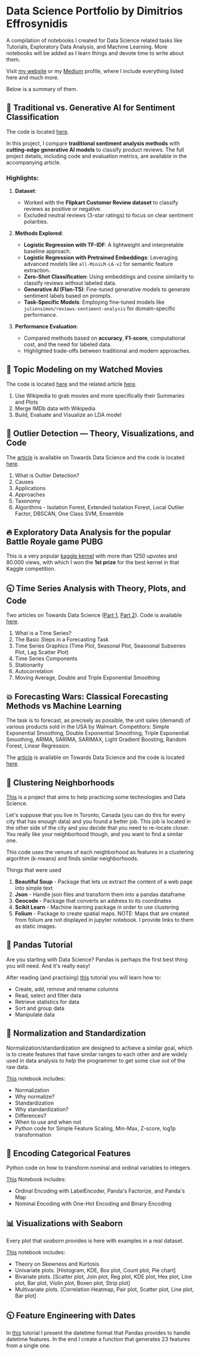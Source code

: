 # Data Science Portfolio by Dimitrios Effrosynidis

Α compilation of notebooks I created for Data Science related tasks like Tutorials, Exploratory Data Analysis, and Machine Learning.
More notebooks will be added as I learn things and devote time to write about them.

Visit [my website](https://deffro.github.io/) or my [Medium](https://medium.com/@dimitris.effrosynidis) profile, where I include everything listed here and much more.

Below is a summary of them.

## 🤖 Traditional vs. Generative AI for Sentiment Classification

The code is located [here](https://github.com/Deffro/Data-Science-Portfolio/tree/master/Generative%20AI/Traditional%20vs.%20Generative%20AI%20for%20Sentiment%20Classification).

In this project, I compare **traditional sentiment analysis methods** with **cutting-edge generative AI models** to classify product reviews. The full project details, including code and evaluation metrics, are available in the accompanying article.

### Highlights:

1. **Dataset**:
   - Worked with the **Flipkart Customer Review dataset** to classify reviews as positive or negative.
   - Excluded neutral reviews (3-star ratings) to focus on clear sentiment polarities.

2. **Methods Explored**:
   - **Logistic Regression with TF-IDF**: A lightweight and interpretable baseline approach.
   - **Logistic Regression with Pretrained Embeddings**: Leveraging advanced models like `all-MiniLM-L6-v2` for semantic feature extraction.
   - **Zero-Shot Classification**: Using embeddings and cosine similarity to classify reviews without labeled data.
   - **Generative AI (Flan-T5)**: Fine-tuned generative models to generate sentiment labels based on prompts.
   - **Task-Specific Models**: Employing fine-tuned models like `juliensimon/reviews-sentiment-analysis` for domain-specific performance.

3. **Performance Evaluation**:
   - Compared methods based on **accuracy**, **F1-score**, computational cost, and the need for labeled data.
   - Highlighted trade-offs between traditional and modern approaches.


## :movie_camera: Topic Modeling on my Watched Movies

The code is located [here](https://github.com/Deffro/Data-Science-Portfolio/tree/master/Notebooks/Topic%20Modelling%20on%20my%20Watched%20Movies) and the related article [here](https://medium.com/analytics-vidhya/topic-modeling-on-my-watched-movies-1d17491803b4).

1. Use Wikipedia to grab movies and more specifically their Summaries and Plots
2. Merge IMDb data with Wikipedia
3. Build, Evaluate and Visualize an LDA model

## :mag_right: Outlier Detection — Theory, Visualizations, and Code

The [article](https://towardsdatascience.com/outlier-detection-theory-visualizations-and-code-a4fd39de540c) is available on Towards Data Science and the code is located [here](https://github.com/Deffro/Data-Science-Portfolio/blob/master/Notebooks/Outlier%20Detection/Outlier%20Detection%20-%20Theory%2C%20Visualizations%20and%20Code.ipynb).

1. What is Outlier Detection?
2. Causes
3. Applications
4. Approaches
5. Taxonomy
6. Algorithms - Isolation Forest, Extended Isolation Forest, Local Outlier Factor, DBSCAN, One Class SVM, Ensemble

## :fire: Exploratory Data Analysis for the popular Battle Royale game PUBG

This is a very popular [kaggle kernel](https://www.kaggle.com/deffro/eda-is-fun) with more than 1250 upvotes and 80.000 views, with which I won the **1st prize** for the best kernel in that Kaggle competition.

## :clock930: Time Series Analysis with Theory, Plots, and Code

Two articles on Towards Data Science ([Part 1](https://towardsdatascience.com/time-series-analysis-with-theory-plots-and-code-part-1-dd3ea417d8c4), [Part 2](https://towardsdatascience.com/time-series-analysis-with-theory-plots-and-code-part-2-c72b447da634)). Code is available [here](https://github.com/Deffro/Data-Science-Portfolio/tree/master/Notebooks/Time%20Series%20Analysis%20and%20Forecasting).

1. What is a Time Series?
2. The Basic Steps in a Forecasting Task
3. Time Series Graphics (Time Plot, Seasonal Plot, Seasoonal Subseries Plot, Lag Scatter Plot)
4. Time Series Components
5. Stationarity
6. Autocorrelation
7. Moving Average, Double and Triple Exponential Smoothing

## :boom: Forecasting Wars: Classical Forecasting Methods vs Machine Learning

The task is to forecast, as precisely as possible, the unit sales (demand) of various products sold in the USA by Walmart. Competitors: Simple Exponential Smoothing, Double Exponential Smoothing, Triple Exponential Smoothing, ARIMA, SARIMA, SARIMAX, Light Gradient Boosting, Random Forest, Linear Regression.

The [article](https://towardsdatascience.com/forecasting-wars-classical-forecasting-methods-vs-machine-learning-4fd5d2ceb716) is available on Towards Data Science and the code is located [here](https://github.com/Deffro/Data-Science-Portfolio/tree/master/Notebooks/10%2B1%20Cross%20Validation%20Techniques%20Visualized).

## :house_with_garden: Clustering Neighborhoods

[This](https://github.com/Deffro/Data-Science-Portfolio/tree/master/Notebooks/Clustering%20Neighborhouds) is a project that aims to help practicing some technologies and Data Science.

Let's suppose that you live in Toronto, Canada (you can do this for every city that has enough data) and you found a better job. This job is located in the other side of the city and you decide that you need to re-locate closer. You really like your neighborhood though, and you want to find a similar one.

This code uses the venues of each neighborhood as features in a clustering algorithm (k-means) and finds similar neighborhoods.

Things that were used

1. **Beautiful Soup** - Package that lets us extract the content of a web page into simple text
2. **Json** - Handle json files and transform them into a pandas dataframe
3. **Geocode** - Package that converts an address to its coordinates
4. **Scikit Learn** - Machine learning package in order to use clustering
5. **Folium** - Package to create spatial maps. NOTE: Maps that are created from folium are not displayed in jupyter notebook. I provide links to them as static images.


## &#x1F4D9; Pandas Tutorial

Are you starting with Data Science? Pandas is perhaps the first best thing you will need. And it's really easy!

After reading (and practising) [this](https://github.com/Deffro/Data-Science-Portfolio/blob/master/Notebooks/Pandas%20Tutorial/PandasTutorial.ipynb) tutorial you will learn how to:

- Create, add, remove and rename columns
- Read, select and filter data
- Retrieve statistics for data
- Sort and group data
- Manipulate data

## :straight_ruler: Normalization and Standardization

Normalization/standardization are designed to achieve a similar goal, which is to create features that have similar ranges to each other and are widely used in data analysis to help the programmer to get some clue out of the raw data.

[This](https://github.com/Deffro/Data-Science-Portfolio/blob/master/Notebooks/Normalization-Standardization/Normalization-Standardization.ipynb) notebook includes:

- Normalization
- Why normalize?
- Standardization
- Why standardization?
- Differences?
- When to use and when not
- Python code for Simple Feature Scaling, Min-Max, Z-score, log1p transformation

## :wrench: Encoding Categorical Features

Python code on how to transform nominal and ordinal variables to integers.

[This](https://github.com/Deffro/Data-Science-Portfolio/blob/master/Notebooks/Encoding%20Categorical%20Features/Encoding%20Categorical%20Features.ipynb) Notebook includes:

- Ordinal Encoding with LabelEncoder, Panda's Factorize, and Panda's Map
- Nominal Encoding with One-Hot Encoding and Binary Encoding

## :bar_chart: Visualizations with Seaborn

Every plot that *seaborn* provides is here with examples in a real dataset.

[This](https://github.com/Deffro/Data-Science-Portfolio/blob/master/Notebooks/Visualizations%20with%20Seaborn/Visualizations%20with%20Seaborn.ipynb) notebook includes:
- Theory on Skewness and Kurtosis
- Univariate plots. [Histogram, KDE, Box plot, Count plot, Pie chart]
- Bivariate plots. [Scatter plot, Join plot, Reg plot, KDE plot, Hex plot, Line plot, Bar plot, Violin plot, Boxen plot, Strip plot]
- Multivariate plots. [Correlation Heatmap, Pair plot, Scatter plot, Line plot, Bar plot]

## :clock1030: Feature Engineering with Dates

In [this](https://github.com/Deffro/Data-Science-Portfolio/blob/master/Notebooks/Feature%20Engineering%20with%20Dates/Feature-Engineering-with-Dates.ipynb) tutorial I present the datetime format that Pandas provides to handle datetime features. In the end I create a function that generates 23 features from a single one.
